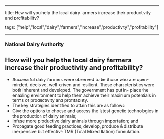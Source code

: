 
---

title: How will you help the local dairy farmers increase their productivity and profitability?

tags: ["help","local","dairy","farmers","increase","productivity","profitability"]

---

### National Dairy Authority

## How will you help the local dairy farmers increase their productivity and profitability?


 - Successful dairy farmers were observed to be those who are open- minded, decisive, well-driven and resilient. These characteristics were both inherent and developed. The government has put in- place the enabling environment to help them achieve their maximum potentials in terms of productivity and profitability.
 - The key strategies identified to attain this are as follows:
 - Give the options to choose and access the latest genetic technologies in the production of dairy animals;
 - Infuse more productive dairy animals through importation; and
 - Propagate good feeding practices; develop, produce & distribute inexpensive but effective TMR (Total Mixed Ration) formulation.
